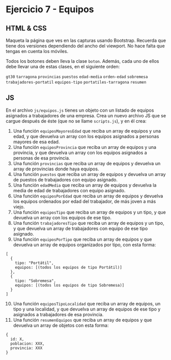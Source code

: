 # Ejercicio 7 - Equipos

## HTML & CSS
Maqueta la página que ves en las capturas usando Bootstrap. Recuerda que tiene dos versiones dependiendo del ancho del viewport. No hace falta que tengas en cuenta los móviles.

Todos los botones deben lleva la clase `boton`. Además, cada uno de ellos debe llevar una de estas clases, en el siguiente orden:

`gt30` `tarragona` `provincias` `puestos` `edad-media` `orden-edad` `sobremesa` `trabajadores-portatil` `equipos-tipo` `portatiles-tarragona` `resumen`

## JS
En el archivo `js/equipos.js` tienes un objeto con un listado de equipos asignados a trabajadores de una empresa. Crea un nuevo archivo JS que se cargue después de éste (que no se llame `scripts.js`), y en él crea:

1. Una función `equiposMayoresEdad` que reciba un array de equipos y una edad, y que devuelva un array con los equipos asignados a personas mayores de esa edad.
2. Una función `equiposProvincia` que reciba un array de equipos y una provincia, y que devuelva un array con los equipos asignados a personas de esa provincia.
3. Una función `provincias` que reciba un array de equipos y devuelva un array de provincias donde haya equipos.
4. Una función `puestos` que reciba un array de equipos y devuelva un array de puestos de trabajadores con equipo asignado.
5. Una función `edadMedia` que reciba un array de equipos y devuelva la media de edad de trabajadores con equipo asignado.
6. Una función `equiposPorEdad` que reciba un array de equipos y devuelva los equipos ordenados por edad del trabajador, de más joven a más viejo.
7. Una función `equiposTipo` que reciba un array de equipos y un tipo, y que devuelva un array con los equipos de ese tipo.
8. Una función `trabajadoresTipo` que reciba un array de equipos y un tipo, y que devuelva un array de trabajadores con equipo de ese tipo asignado.
9. Una función `equiposPorTipo` que reciba un array de equipos y que devuelva un array de equipos organizados por tipo, con esta forma:
```
[
  {
    tipo: "Portátil",
    equipos: [(todos los equipos de tipo Portátil)]
  },
  {
    tipo: "Sobremesa",
    equipos: [(todos los equipos de tipo Sobremesa)]
  }
]
```
10. Una función `equiposTipoLocalidad` que reciba un array de equipos, un tipo y una localidad, y que devuelva un array de equipos de ese tipo y asignados a trabajadores de esa provincia.
11. Una función `resumenEquipos` que reciba un array de equipos y que devuelva un array de objetos con esta forma:
```
{
  id: X,
  poblacion: XXX,
  provincia: XXX
}
```
